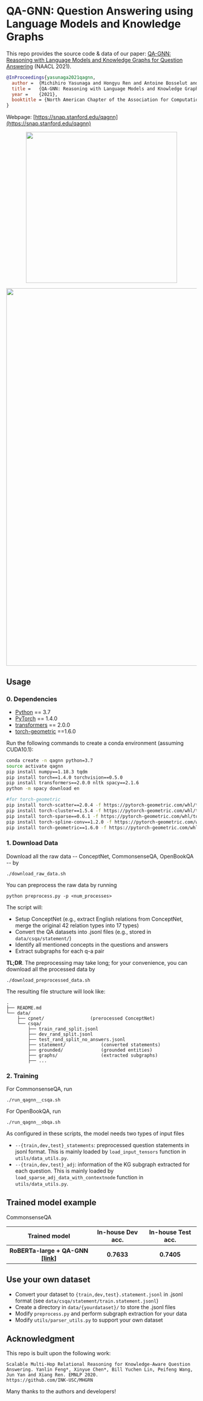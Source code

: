 # QA-GNN: Question Answering using Language Models and Knowledge Graphs

This repo provides the source code & data of our paper: [QA-GNN: Reasoning with Language Models and Knowledge Graphs for Question Answering](https://arxiv.org/abs/2104.06378) (NAACL 2021).
```bib
@InProceedings{yasunaga2021qagnn,
  author =  {Michihiro Yasunaga and Hongyu Ren and Antoine Bosselut and Percy Liang and Jure Leskovec},
  title =   {QA-GNN: Reasoning with Language Models and Knowledge Graphs for Question Answering},
  year =    {2021},  
  booktitle = {North American Chapter of the Association for Computational Linguistics (NAACL)},  
}
```
Webpage: [https://snap.stanford.edu/qagnn](https://snap.stanford.edu/qagnn)
<p align="center">
  <img src="./figs/task.png" width="400" title="Question answering task" alt="">
</p>
<p align="center">
  <img src="./figs/overview.png" width="1000" title="Overview of QA-GNN" alt="">
</p>


## Usage
### 0. Dependencies

- [Python](<https://www.python.org/>) == 3.7
- [PyTorch](<https://pytorch.org/get-started/locally/>) == 1.4.0
- [transformers](<https://github.com/huggingface/transformers/tree/v2.0.0>) == 2.0.0
- [torch-geometric](https://pytorch-geometric.readthedocs.io/) ==1.6.0

Run the following commands to create a conda environment (assuming CUDA10.1):
```bash
conda create -n qagnn python=3.7
source activate qagnn
pip install numpy==1.18.3 tqdm
pip install torch==1.4.0 torchvision==0.5.0
pip install transformers==2.0.0 nltk spacy==2.1.6
python -m spacy download en

#for torch-geometric
pip install torch-scatter==2.0.4 -f https://pytorch-geometric.com/whl/torch-1.4.0+cu101.html
pip install torch-cluster==1.5.4 -f https://pytorch-geometric.com/whl/torch-1.4.0+cu101.html
pip install torch-sparse==0.6.1 -f https://pytorch-geometric.com/whl/torch-1.4.0+cu101.html
pip install torch-spline-conv==1.2.0 -f https://pytorch-geometric.com/whl/torch-1.4.0+cu101.html
pip install torch-geometric==1.6.0 -f https://pytorch-geometric.com/whl/torch-1.4.0+cu101.html
```


### 1. Download Data

Download all the raw data -- ConceptNet, CommonsenseQA, OpenBookQA -- by
```
./download_raw_data.sh
```

You can preprocess the raw data by running
```
python preprocess.py -p <num_processes>
```
The script will:
* Setup ConceptNet (e.g., extract English relations from ConceptNet, merge the original 42 relation types into 17 types)
* Convert the QA datasets into .jsonl files (e.g., stored in `data/csqa/statement/`)
* Identify all mentioned concepts in the questions and answers
* Extract subgraphs for each q-a pair

**TL;DR**. The preprocessing may take long; for your convenience, you can download all the processed data by
```
./download_preprocessed_data.sh
```

The resulting file structure will look like:

```plain
.
├── README.md
└── data/
    ├── cpnet/                 (prerocessed ConceptNet)
    └── csqa/
        ├── train_rand_split.jsonl
        ├── dev_rand_split.jsonl
        ├── test_rand_split_no_answers.jsonl
        ├── statement/             (converted statements)
        ├── grounded/              (grounded entities)
        ├── graphs/                (extracted subgraphs)
        ├── ...
```

### 2. Training
For CommonsenseQA, run
```
./run_qagnn__csqa.sh
```
For OpenBookQA, run
```
./run_qagnn__obqa.sh
```
As configured in these scripts, the model needs two types of input files
* `--{train,dev,test}_statements`: preprocessed question statements in jsonl format. This is mainly loaded by `load_input_tensors` function in `utils/data_utils.py`.
* `--{train,dev,test}_adj`: information of the KG subgraph extracted for each question. This is mainly loaded by `load_sparse_adj_data_with_contextnode` function in `utils/data_utils.py`.


## Trained model example
CommonsenseQA
<table>
  <tr>
    <th>Trained model</th>
    <th>In-house Dev acc.</th>
    <th>In-house Test acc.</th>
  </tr>
  <tr>
    <th>RoBERTa-large + QA-GNN <a href="https://nlp.stanford.edu/projects/myasu/QAGNN/models/csqa_model_hf2.0.0.pt">[link]</a></th>
    <th>0.7633</th>
    <th>0.7405</th>
  </tr>
</table>



## Use your own dataset
- Convert your dataset to  `{train,dev,test}.statement.jsonl`  in .jsonl format (see `data/csqa/statement/train.statement.jsonl`)
- Create a directory in `data/{yourdataset}/` to store the .jsonl files
- Modify `preprocess.py` and perform subgraph extraction for your data
- Modify `utils/parser_utils.py` to support your own dataset


## Acknowledgment
This repo is built upon the following work:
```
Scalable Multi-Hop Relational Reasoning for Knowledge-Aware Question Answering. Yanlin Feng*, Xinyue Chen*, Bill Yuchen Lin, Peifeng Wang, Jun Yan and Xiang Ren. EMNLP 2020.
https://github.com/INK-USC/MHGRN
```
Many thanks to the authors and developers!
